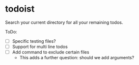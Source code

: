 # todoist
Search your current directory for all your remaining todos.

ToDo:
- [ ] Specific testing files?
- [ ] Support for multi line todos
- [ ] Add command to exclude certain files
  - This adds a further question: should we add arguments?